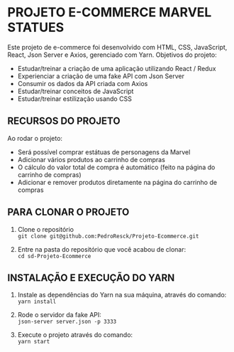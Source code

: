 # PROJETO E-COMMERCE MARVEL STATUES 

Este projeto de e-commerce foi desenvolvido com HTML, CSS, JavaScript, React, Json Server e Axios, gerenciado com Yarn.
Objetivos do projeto: 

* Estudar/treinar a criação de uma aplicação utilizando React / Redux
* Experienciar a criação de uma fake API com Json Server 
* Consumir os dados da API criada com Axios
* Estudar/treinar conceitos de JavaScript
* Estudar/treinar estilização usando CSS

## RECURSOS DO PROJETO

Ao rodar o projeto:

* Será possível comprar estátuas de personagens da Marvel
* Adicionar vários produtos ao carrinho de compras
* O cálculo do valor total de compra é automático (feito na página do carrinho de compras)
* Adicionar e remover produtos diretamente na página do carrinho de compras



## PARA CLONAR O PROJETO

1. Clone o repositório <br>
`git clone git@github.com:PedroResck/Projeto-Ecommerce.git`

2. Entre na pasta do repositório que você acabou de clonar: <br>
`cd sd-Projeto-Ecommerce`

## INSTALAÇÃO E EXECUÇÃO DO YARN

1. Instale as dependências do Yarn na sua máquina, através do comando: <br> 
` yarn install `

2. Rode o servidor da fake API: <br>
` json-server server.json -p 3333 `

3. Execute o projeto através do comando: <br>
` yarn start `
  

